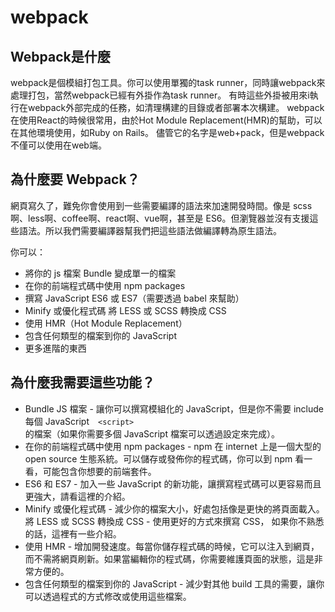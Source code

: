 # webpack

## Webpack是什麼

webpack是個模組打包工具。你可以使用單獨的task runner，同時讓webpack來處理打包，當然webpack已經有外掛作為task runner。 有時這些外掛被用來i執行在webpack外部完成的任務，如清理構建的目錄或者部署本次構建。
webpack在使用React的時候很常用，由於Hot Module Replacement(HMR)的幫助，可以在其他環境使用，如Ruby on Rails。
儘管它的名字是web+pack，但是webpack不僅可以使用在web端。

## 為什麼要 Webpack？
網頁寫久了，難免你會使用到一些需要編譯的語法來加速開發時間。像是 scss 啊、less啊、coffee啊、react啊、vue啊，甚至是 ES6。但瀏覽器並沒有支援這些語法。所以我們需要編譯器幫我們把這些語法做編譯轉為原生語法。

你可以：

- 將你的 js 檔案 Bundle 變成單一的檔案
- 在你的前端程式碼中使用 npm packages
- 撰寫 JavaScript ES6 或 ES7（需要透過 babel 來幫助）
- Minify 或優化程式碼
將 LESS 或 SCSS 轉換成 CSS
- 使用 HMR（Hot Module Replacement）
- 包含任何類型的檔案到你的 JavaScript
- 更多進階的東西

## 為什麼我需要這些功能？
- Bundle JS 檔案 - 讓你可以撰寫模組化的 JavaScript，但是你不需要 include 每個 JavaScript　<code>&lt;script&gt; </code>的檔案（如果你需要多個 JavaScript 檔案可以透過設定來完成）。
- 在你的前端程式碼中使用 npm packages - npm 在 internet 上是一個大型的 open source 生態系統。可以儲存或發佈你的程式碼，你可以到 npm 看一看，可能包含你想要的前端套件。
- ES6 和 ES7 - 加入一些 JavaScript 的新功能，讓撰寫程式碼可以更容易而且更強大，請看這裡的介紹。
- Minify 或優化程式碼 - 減少你的檔案大小，好處包括像是更快的將頁面載入。
將 LESS 或 SCSS 轉換成 CSS - 使用更好的方式來撰寫 CSS， 如果你不熟悉的話，這裡有一些介紹。
- 使用 HMR - 增加開發速度。每當你儲存程式碼的時候，它可以注入到網頁，而不需將網頁刷新。如果當編輯你的程式碼，你需要維護頁面的狀態，這是非常方便的。
- 包含任何類型的檔案到你的 JavaScript - 減少對其他 build 工具的需要，讓你可以透過程式的方式修改或使用這些檔案。
